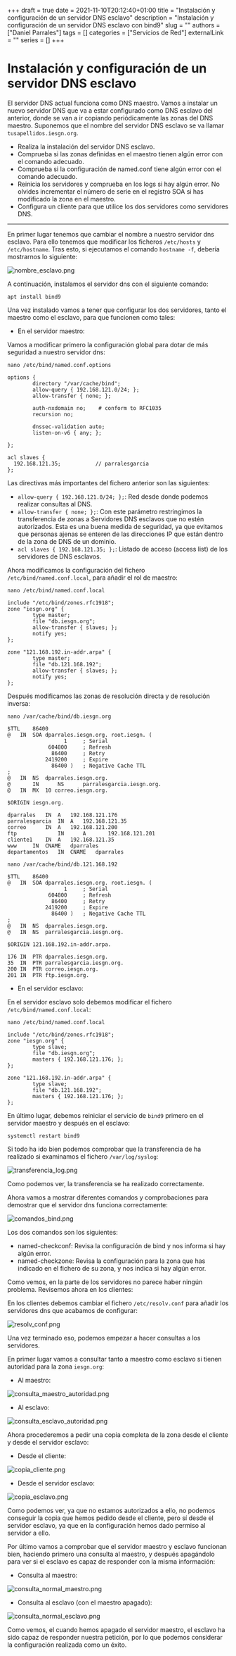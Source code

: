 +++ 
draft = true
date = 2021-11-10T20:12:40+01:00
title = "Instalación y configuración de un servidor DNS esclavo"
description = "Instalación y configuración de un servidor DNS esclavo con bind9"
slug = ""
authors = ["Daniel Parrales"]
tags = []
categories = ["Servicios de Red"]
externalLink = ""
series = []
+++

# Instalación y configuración de un servidor DNS esclavo

El servidor DNS actual funciona como DNS maestro. Vamos a instalar un nuevo servidor DNS que va a estar configurado como DNS esclavo del anterior, donde se van a ir copiando periódicamente las zonas del DNS maestro. Suponemos que el nombre del servidor DNS esclavo se va llamar `tusapellidos.iesgn.org`.

* Realiza la instalación del servidor DNS esclavo.
* Comprueba si las zonas definidas en el maestro tienen algún error con el comando adecuado.
* Comprueba si la configuración de named.conf tiene algún error con el comando adecuado.
* Reinicia los servidores y comprueba en los logs si hay algún error. No olvides incrementar el número de serie en el registro SOA si has modificado la zona en el maestro.
* Configura un cliente para que utilice los dos servidores como servidores DNS.

---------------------------------------------------------------------------

En primer lugar tenemos que cambiar el nombre a nuestro servidor dns esclavo. Para ello tenemos que modificar los ficheros `/etc/hosts` y `/etc/hostname`. Tras esto, si ejecutamos el comando `hostname -f`, debería mostrarnos lo siguiente:

![nombre_esclavo.png](/images/dns_maestro_esclavo/nombre_esclavo.png)

A continuación, instalamos el servidor dns con el siguiente comando:

```
apt install bind9
```

Una vez instalado vamos a tener que configurar los dos servidores, tanto el maestro como el esclavo, para que funcionen como tales:

* En el servidor maestro:

Vamos a modificar primero la configuración global para dotar de más seguridad a nuestro servidor dns:

```
nano /etc/bind/named.conf.options

options {
        directory "/var/cache/bind";
        allow-query { 192.168.121.0/24; };
        allow-transfer { none; };

        auth-nxdomain no;    # conform to RFC1035
        recursion no;

        dnssec-validation auto;
        listen-on-v6 { any; };

};

acl slaves {
  192.168.121.35;           // parralesgarcia
};
```

Las directivas más importantes del fichero anterior son las siguientes:

* `allow-query { 192.168.121.0/24; };`: Red desde donde podemos realizar consultas al DNS.
* `allow-transfer { none; };`: Con este parámetro restringimos la transferencia de zonas a Servidores DNS esclavos que no estén autorizados. Esta es una buena medida de seguridad, ya que evitamos que personas ajenas se enteren de las direcciones IP que están dentro de la zona de DNS de un dominio.
* `acl slaves { 192.168.121.35; };`: Listado de acceso (access list) de los servidores de DNS esclavos.

Ahora modificamos la configuración del fichero `/etc/bind/named.conf.local`, para añadir el rol de maestro:

```
nano /etc/bind/named.conf.local

include "/etc/bind/zones.rfc1918";
zone "iesgn.org" {
        type master;
        file "db.iesgn.org";
        allow-transfer { slaves; };
        notify yes;
};

zone "121.168.192.in-addr.arpa" {
        type master;
        file "db.121.168.192";
        allow-transfer { slaves; };
        notify yes;
};
```

Después modificamos las zonas de resolución directa y de resolución inversa:

```
nano /var/cache/bind/db.iesgn.org

$TTL	86400
@	IN	SOA	dparrales.iesgn.org. root.iesgn. (
			      1		; Serial
			 604800		; Refresh
			  86400		; Retry
			2419200		; Expire
			  86400 )	; Negative Cache TTL
;
@	IN	NS	dparrales.iesgn.org.
@       IN      NS      parralesgarcia.iesgn.org.
@	IN	MX	10 correo.iesgn.org.

$ORIGIN iesgn.org.

dparrales	IN	A	192.168.121.176
parralesgarcia	IN	A	192.168.121.35
correo		IN	A	192.168.121.200
ftp             IN      A       192.168.121.201
cliente1	IN	A	192.168.121.35
www		IN	CNAME	dparrales
departamentos	IN	CNAME	dparrales
```

```
nano /var/cache/bind/db.121.168.192

$TTL	86400
@	IN	SOA	dparrales.iesgn.org. root.iesgn. (
			      1		; Serial
			 604800		; Refresh
			  86400		; Retry
			2419200		; Expire
			  86400 )	; Negative Cache TTL
;
@	IN	NS	dparrales.iesgn.org.
@	IN	NS	parralesgarcia.iesgn.org.

$ORIGIN 121.168.192.in-addr.arpa.

176	IN	PTR	dparrales.iesgn.org.
35	IN	PTR	parralesgarcia.iesgn.org.
200	IN	PTR	correo.iesgn.org.
201	IN	PTR	ftp.iesgn.org.
```


* En el servidor esclavo:

En el servidor esclavo solo debemos modificar el fichero `/etc/bind/named.conf.local`:

```
nano /etc/bind/named.conf.local

include "/etc/bind/zones.rfc1918";
zone "iesgn.org" {
        type slave;
        file "db.iesgn.org";
        masters { 192.168.121.176; };
};

zone "121.168.192.in-addr.arpa" {
        type slave;
        file "db.121.168.192";
        masters { 192.168.121.176; };
};
```

En último lugar, debemos reiniciar el servicio de `bind9` primero en el servidor maestro y después en el esclavo:

```
systemctl restart bind9
```

Si todo ha ido bien podemos comprobar que la transferencia de ha realizado si examinamos el fichero `/var/log/syslog`:

![transferencia_log.png](/images/dns_maestro_esclavo/transferencia_log.png)

Como podemos ver, la transferencia se ha realizado correctamente.

Ahora vamos a mostrar diferentes comandos y comprobaciones para demostrar que el servidor dns funciona correctamente:

![comandos_bind.png](/images/dns_maestro_esclavo/comandos_bind.png)

Los dos comandos son los siguientes:

* named-checkconf: Revisa la configuración de bind y nos informa si hay algún error.
* named-checkzone: Revisa la configuración para la zona que has indicado en el fichero de su zona, y nos indica si hay algún error.

Como vemos, en la parte de los servidores no parece haber ningún problema. Revisemos ahora en los clientes:

En los clientes debemos cambiar el fichero `/etc/resolv.conf` para añadir los servidores dns que acabamos de configurar:

![resolv_conf.png](/images/dns_maestro_esclavo/resolv_conf.png)

Una vez terminado eso, podemos empezar a hacer consultas a los servidores.

En primer lugar vamos a consultar tanto a maestro como esclavo si tienen autoridad para la zona `iesgn.org`:

* Al maestro:

![consulta_maestro_autoridad.png](/images/dns_maestro_esclavo/consulta_maestro_autoridad.png)

* Al esclavo:

![consulta_esclavo_autoridad.png](/images/dns_maestro_esclavo/consulta_esclavo_autoridad.png)

Ahora procederemos a pedir una copia completa de la zona desde el cliente y desde el servidor esclavo:

* Desde el cliente:

![copia_cliente.png](/images/dns_maestro_esclavo/copia_cliente.png)

* Desde el servidor esclavo:

![copia_esclavo.png](/images/dns_maestro_esclavo/copia_esclavo.png)

Como podemos ver, ya que no estamos autorizados a ello, no podemos conseguir la copia que hemos pedido desde el cliente, pero sí desde el servidor esclavo, ya que en la configuración hemos dado permiso al servidor a ello.

Por último vamos a comprobar que el servidor maestro y esclavo funcionan bien, haciendo primero una consulta al maestro, y después apagándolo para ver si el esclavo es capaz de responder con la misma información:

* Consulta al maestro:

![consulta_normal_maestro.png](/images/dns_maestro_esclavo/consulta_normal_maestro.png)

* Consulta al esclavo (con el maestro apagado):

![consulta_normal_esclavo.png](/images/dns_maestro_esclavo/consulta_normal_esclavo.png)

Como vemos, el cuando hemos apagado el servidor maestro, el esclavo ha sido capaz de responder nuestra petición, por lo que podemos considerar la configuración realizada como un éxito.
